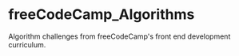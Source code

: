 # freeCodeCamp_Algorithms
Algorithm challenges from freeCodeCamp's front end development curriculum.  
